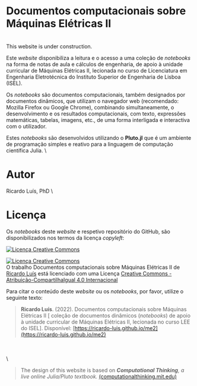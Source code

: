 # Documentos computacionais sobre Máquinas Elétricas II
\
This website is under construction.

Este *website* disponibiliza a leitura e o acesso a uma coleção de *notebooks* na forma de notas de aula e cálculos de engenharia, de apoio à unidade curricular de Máquinas Elétricas II, lecionada no curso de Licenciatura em Engenharia Eletrotécnica do Instituto Superior de Engenharia de Lisboa (ISEL).

Os *notebooks* são documentos computacionais, também designados por documentos dinâmicos, que utilizam o navegador web (recomendado: Mozilla Firefox ou Google Chrome), combinando simultaneamente, o desenvolvimento e os resultados computacionais, com texto, expressões matemáticas, tabelas, imagens, etc., de uma forma interligada e interactiva com o utilizador.

Estes *notebooks* são desenvolvidos utilizando o **Pluto.jl** que é um ambiente de programação simples e reativo para a linguagem de computação científica Julia.
\

# Autor

Ricardo Luís, PhD
\

# Licença

Os *notebooks* deste *website* e respetivo repositório do GitHub, são disponibilizados nos termos da licença *copyleft*:

<a rel="license" href="http://creativecommons.org/licenses/by-sa/4.0/"><img alt="Licença Creative Commons" style="border-width:0" src="https://i.creativecommons.org/l/by-sa/4.0/88x31.png" /></a>

<a rel="license" href="http://creativecommons.org/licenses/by-sa/4.0/"><img alt="Licença Creative Commons" style="border-width:0" src="https://i.creativecommons.org/l/by-sa/4.0/88x31.png" /></a><br />O trabalho <span xmlns:dct="http://purl.org/dc/terms/" href="http://purl.org/dc/dcmitype/InteractiveResource" property="dct:title" rel="dct:type">Documentos computacionais sobre Máquinas Elétricas II</span> de <a xmlns:cc="http://creativecommons.org/ns#" href="https://ricardo-luis.github.io/me2" property="cc:attributionName" rel="cc:attributionURL">Ricardo Luís</a> está licenciado com uma Licença <a rel="license" href="http://creativecommons.org/licenses/by-sa/4.0/">Creative Commons - Atribuição-CompartilhaIgual 4.0 Internacional</a>


Para citar o conteúdo deste *website* ou os *notebooks*, por favor, utilize o seguinte texto:

> **Ricardo Luís**. (2022). Documentos computacionais sobre Máquinas Elétricas II [ coleção de documentos dinâmicos (*notebooks*) de apoio à unidade curricular de Máquinas Elétricas II, lecionada no curso LEE do ISEL]. Disponível: [https://ricardo-luis.github.io/me2](https://ricardo-luis.github.io/me2)

\
\
\

> The design of this website is based on _**Computational Thinking**, a live online Julia/Pluto textbook._ [(computationalthinking.mit.edu)](https://computationalthinking.mit.edu)
